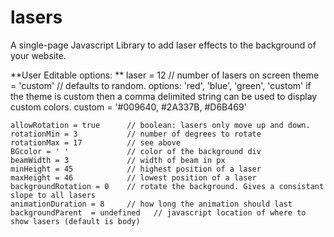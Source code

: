 # lasers
A single-page Javascript Library to add laser effects to the background of your website. 

**User Editable options: **
   laser = 12              //    number of lasers on screen
   theme = 'custom'        // defaults to random. options: 'red', 'blue', 'green', 'custom'
    if the theme is custom then a comma delimited string can be used to display custom colors. 
    custom = '#009640, #2A337B, #D6B469' 
      
    allowRotation = true      // boolean: lasers only move up and down.
    rotationMin = 3           // number of degrees to rotate
    rotationMax = 17          // see above 
    BGcolor = ' '             // color of the background div
    beamWidth = 3             // width of beam in px 
    minHeight = 45            // highest position of a laser 
    maxHeight = 46            // lowest position of a laser
    backgroundRotation = 0    // rotate the background. Gives a consistant slope to all lasers
    animationDuration = 8     // how long the animation should last 
    backgroundParent  = undefined   // javascript location of where to show lasers (default is body)

